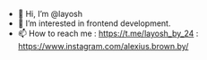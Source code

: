 - 👋 Hi, I’m @layosh
- 👀 I’m interested in frontend development.
- 📫 How to reach me : https://t.me/layosh_by_24
  : https://www.instagram.com/alexius.brown.by/

<!---
layosh/layosh is a ✨ special ✨ repository because its `README.md` (this file) appears on your GitHub profile.
You can click the Preview link to take a look at your changes.
--->
